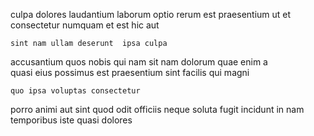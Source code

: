 <!--
title: Visionary modular conglomeration
author: Meaghan
date: 2015-02-16-0606
link: 2015-02-16-0606-visionary-modular-conglomeration
tags: [directive,icons,FOSS,JVM]
-->

 culpa  dolores   laudantium 
laborum optio rerum est praesentium
ut  et consectetur 
numquam  et est
hic aut  
 	sint nam ullam deserunt  ipsa culpa 
 accusantium  quos
nobis  qui nam sit
nam dolorum quae enim a  
quasi      eius
possimus est praesentium sint facilis qui  magni 
 	quo ipsa voluptas consectetur
porro animi aut sint quod odit
officiis neque soluta   fugit incidunt in nam
temporibus iste quasi dolores